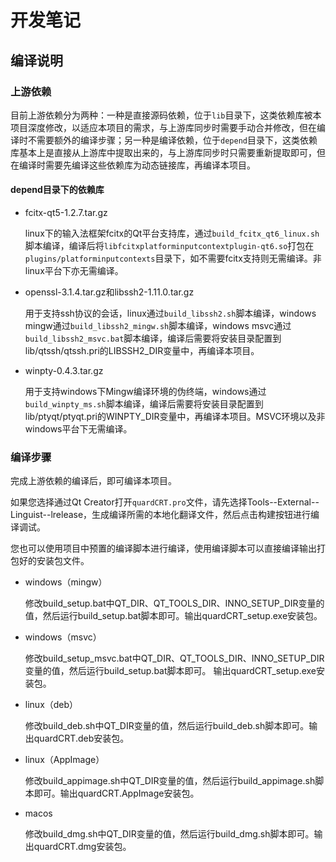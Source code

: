 # 开发笔记

## 编译说明

### 上游依赖

目前上游依赖分为两种：一种是直接源码依赖，位于`lib`目录下，这类依赖库被本项目深度修改，以适应本项目的需求，与上游库同步时需要手动合并修改，但在编译时不需要额外的编译步骤；另一种是编译依赖，位于`depend`目录下，这类依赖库基本上是直接从上游库中提取出来的，与上游库同步时只需要重新提取即可，但在编译时需要先编译这些依赖库为动态链接库，再编译本项目。

#### depend目录下的依赖库

- fcitx-qt5-1.2.7.tar.gz

    linux下的输入法框架fcitx的Qt平台支持库，通过`build_fcitx_qt6_linux.sh`脚本编译，编译后将`libfcitxplatforminputcontextplugin-qt6.so`打包在`plugins/platforminputcontexts`目录下，如不需要fcitx支持则无需编译。非linux平台下亦无需编译。

- openssl-3.1.4.tar.gz和libssh2-1.11.0.tar.gz

    用于支持ssh协议的会话，linux通过`build_libssh2.sh`脚本编译，windows mingw通过`build_libssh2_mingw.sh`脚本编译，windows msvc通过`build_libssh2_msvc.bat`脚本编译，编译后需要将安装目录配置到lib/qtssh/qtssh.pri的LIBSSH2_DIR变量中，再编译本项目。

- winpty-0.4.3.tar.gz

    用于支持windows下Mingw编译环境的伪终端，windows通过`build_winpty_ms.sh`脚本编译，编译后需要将安装目录配置到lib/ptyqt/ptyqt.pri的WINPTY_DIR变量中，再编译本项目。MSVC环境以及非windows平台下无需编译。

### 编译步骤

完成上游依赖的编译后，即可编译本项目。

如果您选择通过Qt Creator打开`quardCRT.pro`文件，请先选择Tools--External--Linguist--lrelease，生成编译所需的本地化翻译文件，然后点击构建按钮进行编译调试。

您也可以使用项目中预置的编译脚本进行编译，使用编译脚本可以直接编译输出打包好的安装包文件。

- windows（mingw）

    修改build_setup.bat中QT_DIR、QT_TOOLS_DIR、INNO_SETUP_DIR变量的值，然后运行build_setup.bat脚本即可。输出quardCRT_setup.exe安装包。

- windows（msvc）
    
    修改build_setup_msvc.bat中QT_DIR、QT_TOOLS_DIR、INNO_SETUP_DIR变量的值，然后运行build_setup.bat脚本即可。 输出quardCRT_setup.exe安装包。  

- linux（deb）

    修改build_deb.sh中QT_DIR变量的值，然后运行build_deb.sh脚本即可。输出quardCRT.deb安装包。

- linux（AppImage）

    修改build_appimage.sh中QT_DIR变量的值，然后运行build_appimage.sh脚本即可。输出quardCRT.AppImage安装包。

- macos

    修改build_dmg.sh中QT_DIR变量的值，然后运行build_dmg.sh脚本即可。输出quardCRT.dmg安装包。
    